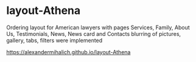 # layout-Athena

Ordering layout for American lawyers with pages Services, Family, About Us, Testimonials, News, News card and Contacts blurring of pictures, gallery, tabs, filters were implemented

https://alexandermihalich.github.io/layout-Athena
